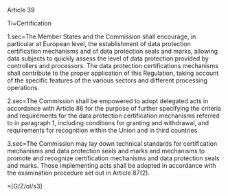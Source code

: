 Article 39

Ti=Certification

1.sec=The Member States and the Commission shall encourage, in particular at European level, the establishment of data protection certification mechanisms and of data protection seals and marks, allowing data subjects to quickly assess the level of data protection provided by controllers and processors. The data protection certifications mechanisms shall contribute to the proper application of this Regulation, taking account of the specific features of the various sectors and different processing operations.

2.sec=The Commission shall be empowered to adopt delegated acts in accordance with Article 86 for the purpose of further specifying the criteria and requirements for the data protection certification mechanisms referred to in paragraph 1, including conditions for granting and withdrawal, and requirements for recognition within the Union and in third countries.

3.sec=The Commission may lay down technical standards for certification mechanisms and data protection seals and marks and mechanisms to promote and recognize certification mechanisms and data protection seals and marks. Those implementing acts shall be adopted in accordance with the examination procedure set out in Article 87(2).

=[G/Z/ol/s3]
